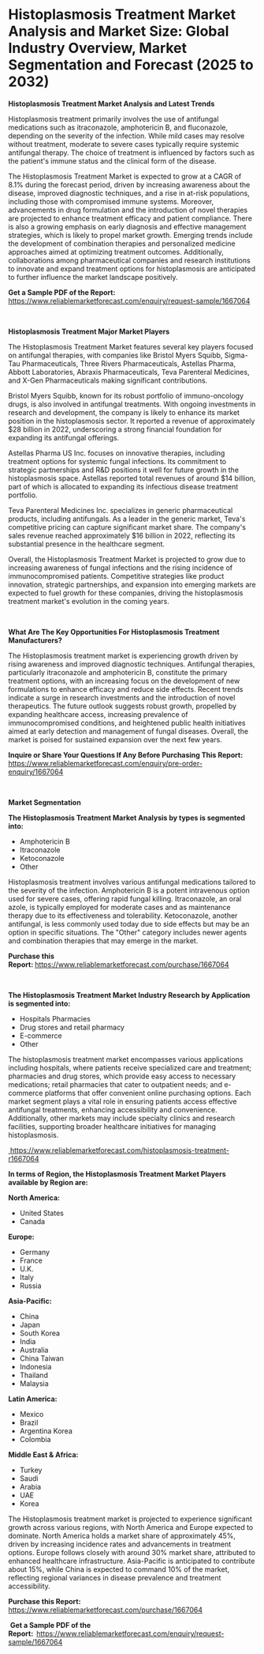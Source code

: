 <p><h1>Histoplasmosis Treatment Market Analysis and Market Size: Global Industry Overview, Market Segmentation and Forecast (2025 to 2032)</h1></p><p><strong>Histoplasmosis Treatment Market Analysis and Latest Trends</strong></p>
<p><p>Histoplasmosis treatment primarily involves the use of antifungal medications such as itraconazole, amphotericin B, and fluconazole, depending on the severity of the infection. While mild cases may resolve without treatment, moderate to severe cases typically require systemic antifungal therapy. The choice of treatment is influenced by factors such as the patient's immune status and the clinical form of the disease.</p><p>The Histoplasmosis Treatment Market is expected to grow at a CAGR of 8.1% during the forecast period, driven by increasing awareness about the disease, improved diagnostic techniques, and a rise in at-risk populations, including those with compromised immune systems. Moreover, advancements in drug formulation and the introduction of novel therapies are projected to enhance treatment efficacy and patient compliance. There is also a growing emphasis on early diagnosis and effective management strategies, which is likely to propel market growth. Emerging trends include the development of combination therapies and personalized medicine approaches aimed at optimizing treatment outcomes. Additionally, collaborations among pharmaceutical companies and research institutions to innovate and expand treatment options for histoplasmosis are anticipated to further influence the market landscape positively.</p></p>
<p><strong>Get a Sample PDF of the Report:&nbsp;</strong> <a href="https://www.reliablemarketforecast.com/enquiry/request-sample/1667064?utm_campaign=3198&utm_medium=2&utm_source=Github&utm_content=ia&utm_term=17042025&utm_id=histoplasmosis-treatment">https://www.reliablemarketforecast.com/enquiry/request-sample/1667064</a></p>
<p>&nbsp;</p>
<p><strong>Histoplasmosis Treatment Major Market Players</strong></p>
<p><p>The Histoplasmosis Treatment Market features several key players focused on antifungal therapies, with companies like Bristol Myers Squibb, Sigma-Tau Pharmaceuticals, Three Rivers Pharmaceuticals, Astellas Pharma, Abbott Laboratories, Abraxis Pharmaceuticals, Teva Parenteral Medicines, and X-Gen Pharmaceuticals making significant contributions.</p><p>Bristol Myers Squibb, known for its robust portfolio of immuno-oncology drugs, is also involved in antifungal treatments. With ongoing investments in research and development, the company is likely to enhance its market position in the histoplasmosis sector. It reported a revenue of approximately $28 billion in 2022, underscoring a strong financial foundation for expanding its antifungal offerings.</p><p>Astellas Pharma US Inc. focuses on innovative therapies, including treatment options for systemic fungal infections. Its commitment to strategic partnerships and R&D positions it well for future growth in the histoplasmosis space. Astellas reported total revenues of around $14 billion, part of which is allocated to expanding its infectious disease treatment portfolio.</p><p>Teva Parenteral Medicines Inc. specializes in generic pharmaceutical products, including antifungals. As a leader in the generic market, Teva's competitive pricing can capture significant market share. The company's sales revenue reached approximately $16 billion in 2022, reflecting its substantial presence in the healthcare segment.</p><p>Overall, the Histoplasmosis Treatment Market is projected to grow due to increasing awareness of fungal infections and the rising incidence of immunocompromised patients. Competitive strategies like product innovation, strategic partnerships, and expansion into emerging markets are expected to fuel growth for these companies, driving the histoplasmosis treatment market's evolution in the coming years.</p></p>
<p>&nbsp;</p>
<p><strong>What Are The Key Opportunities For Histoplasmosis Treatment Manufacturers?</strong></p>
<p><p>The Histoplasmosis treatment market is experiencing growth driven by rising awareness and improved diagnostic techniques. Antifungal therapies, particularly itraconazole and amphotericin B, constitute the primary treatment options, with an increasing focus on the development of new formulations to enhance efficacy and reduce side effects. Recent trends indicate a surge in research investments and the introduction of novel therapeutics. The future outlook suggests robust growth, propelled by expanding healthcare access, increasing prevalence of immunocompromised conditions, and heightened public health initiatives aimed at early detection and management of fungal diseases. Overall, the market is poised for sustained expansion over the next few years.</p></p>
<p><strong>Inquire or Share Your Questions If Any Before Purchasing This Report:</strong> <a href="https://www.reliablemarketforecast.com/enquiry/pre-order-enquiry/1667064?utm_campaign=3198&utm_medium=2&utm_source=Github&utm_content=ia&utm_term=17042025&utm_id=histoplasmosis-treatment">https://www.reliablemarketforecast.com/enquiry/pre-order-enquiry/1667064</a></p>
<p>&nbsp;</p>
<p><strong>Market Segmentation</strong></p>
<p><strong>The Histoplasmosis Treatment Market Analysis by types is segmented into:</strong></p>
<p><ul><li>Amphotericin B</li><li>Itraconazole</li><li>Ketoconazole</li><li>Other</li></ul></p>
<p><p>Histoplasmosis treatment involves various antifungal medications tailored to the severity of the infection. Amphotericin B is a potent intravenous option used for severe cases, offering rapid fungal killing. Itraconazole, an oral azole, is typically employed for moderate cases and as maintenance therapy due to its effectiveness and tolerability. Ketoconazole, another antifungal, is less commonly used today due to side effects but may be an option in specific situations. The "Other" category includes newer agents and combination therapies that may emerge in the market.</p></p>
<p><strong>Purchase this Report:&nbsp;</strong><a href="https://www.reliablemarketforecast.com/purchase/1667064?utm_campaign=3198&utm_medium=2&utm_source=Github&utm_content=ia&utm_term=17042025&utm_id=histoplasmosis-treatment">https://www.reliablemarketforecast.com/purchase/1667064</a></p>
<p>&nbsp;</p>
<p><strong>The Histoplasmosis Treatment Market Industry Research by Application is segmented into:</strong></p>
<p><ul><li>Hospitals Pharmacies</li><li>Drug stores and retail pharmacy</li><li>E-commerce</li><li>Other</li></ul></p>
<p><p>The histoplasmosis treatment market encompasses various applications including hospitals, where patients receive specialized care and treatment; pharmacies and drug stores, which provide easy access to necessary medications; retail pharmacies that cater to outpatient needs; and e-commerce platforms that offer convenient online purchasing options. Each market segment plays a vital role in ensuring patients access effective antifungal treatments, enhancing accessibility and convenience. Additionally, other markets may include specialty clinics and research facilities, supporting broader healthcare initiatives for managing histoplasmosis.</p></p>
<p><a href="https://www.reliablemarketforecast.com/histoplasmosis-treatment-r1667064?utm_campaign=3198&utm_medium=2&utm_source=Github&utm_content=ia&utm_term=17042025&utm_id=histoplasmosis-treatment">&nbsp;https://www.reliablemarketforecast.com/histoplasmosis-treatment-r1667064</a></p>
<p><strong>In terms of Region, the Histoplasmosis Treatment Market Players available by Region are:</strong></p>
<p>
    <p> <strong> North America: </strong>
        <ul>
            <li>United States</li>
            <li>Canada</li>
        </ul>
        </p> 
    <p> <strong> Europe: </strong>
        <ul>
            <li>Germany</li>
            <li>France</li>
            <li>U.K.</li>
            <li>Italy</li>
            <li>Russia</li>
        </ul>
        </p> 
    <p> <strong> Asia-Pacific: </strong>
        <ul>
            <li>China</li>
            <li>Japan</li>
            <li>South Korea</li>
            <li>India</li>
            <li>Australia</li>
            <li>China Taiwan</li>
            <li>Indonesia</li>
            <li>Thailand</li>
            <li>Malaysia</li>
        </ul>
        </p> 
    <p> <strong> Latin America: </strong>
        <ul>
            <li>Mexico</li>
            <li>Brazil</li>
            <li>Argentina Korea</li>
            <li>Colombia</li>
        </ul>
        </p> 
    <p> <strong> Middle East & Africa: </strong>
        <ul>
            <li>Turkey</li>
            <li>Saudi</li>
            <li>Arabia</li>
            <li>UAE</li>
            <li>Korea</li>
        </ul>
    </p>
    </p>
<p><p>The Histoplasmosis treatment market is projected to experience significant growth across various regions, with North America and Europe expected to dominate. North America holds a market share of approximately 45%, driven by increasing incidence rates and advancements in treatment options. Europe follows closely with around 30% market share, attributed to enhanced healthcare infrastructure. Asia-Pacific is anticipated to contribute about 15%, while China is expected to command 10% of the market, reflecting regional variances in disease prevalence and treatment accessibility.</p></p>
<p><strong>Purchase this Report: </strong><a href="https://www.reliablemarketforecast.com/purchase/1667064?utm_campaign=3198&utm_medium=2&utm_source=Github&utm_content=ia&utm_term=17042025&utm_id=histoplasmosis-treatment">https://www.reliablemarketforecast.com/purchase/1667064</a></p>
<p>&nbsp;<strong>Get a Sample PDF of the Report:&nbsp;&nbsp;</strong><a href="https://www.reliablemarketforecast.com/enquiry/request-sample/1667064?utm_campaign=3198&utm_medium=2&utm_source=Github&utm_content=ia&utm_term=17042025&utm_id=histoplasmosis-treatment">https://www.reliablemarketforecast.com/enquiry/request-sample/1667064</a></p>
<p><strong></strong></p>
<p><p></p><p></p><p></p></p>